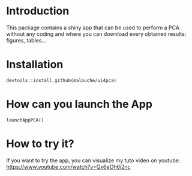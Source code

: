 

# Introduction

This package contains a shiny app that can be used to perform a PCA without any coding and where you can download every obtained results: figures, tables...


# Installation 

```{r, eval=F}
devtools::install_github(malouche/ui4pca)
```

# How can you launch the App

```{r, eval=F}
launchAppPCA()
```

# How to try it?

If you want to try the app, you can visualize my tuto video on youtube: https://www.youtube.com/watch?v=Qx6eOh6i2nc
